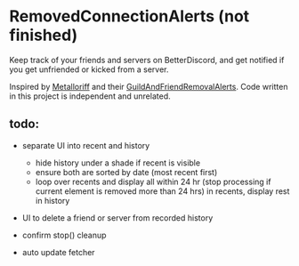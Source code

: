 # RemovedConnectionAlerts (not finished)

Keep track of your friends and servers on BetterDiscord, and get notified if you get unfriended or kicked from a server.

Inspired by [Metalloriff](https://github.com/Metalloriff) and their [GuildAndFriendRemovalAlerts](https://github.com/Metalloriff/BetterDiscordPlugins/tree/master/GuildAndFriendRemovalAlerts). Code written in this project is independent and unrelated.

## todo:

- separate UI into recent and history
    - hide history under a shade if recent is visible
    - ensure both are sorted by date (most recent first)
    - loop over recents and display all within 24 hr (stop processing if current element is removed more than 24 hrs) in recents, display rest in history

- UI to delete a friend or server from recorded history

- confirm stop() cleanup

- auto update fetcher
